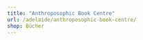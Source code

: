 ```yaml
---
title: "Anthroposophic Book Centre"
url: /adelaide/anthroposophic-book-centre/
shop: Bücher
---
```

